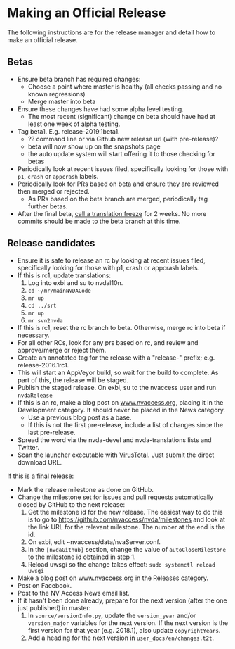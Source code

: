 # Making an Official Release

The following instructions are for the release manager and detail how to make an official release.

## Betas
* Ensure beta branch has required changes:
  - Choose a point where master is healthy (all checks passing and no known regressions)
  - Merge master into beta
* Ensure these changes have had some alpha level testing.
  - The most recent (significant) change on beta should have had at least one week of alpha testing.
* Tag beta1. E.g. release-2019.1beta1.
  - ?? command line or via Github new release url (with pre-release)?
  - beta will now show up on the snapshots page
  - the auto update system will start offering it to those checking for betas
* Periodically look at recent issues filed, specifically looking for those with `p1`, `crash` or `appcrash` labels.
* Periodically look for PRs based on beta and ensure they are reviewed then merged or rejected.
  - As PRs based on the beta branch are merged, periodically tag further betas.
* After the final beta, [call a translation freeze](https://github.com/nvaccess/nvda/wiki/StartingTranslationFreeze) for 2 weeks. No more commits should be made to the beta branch at this time.

## Release candidates
* Ensure it is safe to release an rc by looking at recent issues filed, specifically looking for those with p1, crash or appcrash labels.
* If this is rc1, update translations:
    1. Log into exbi and su to nvdal10n.
    2. `cd ~/mr/mainNVDACode`
    3. `mr up`
    4. `cd ../srt`
    5. `mr up`
    6. `mr svn2nvda`
* If this is rc1, reset the rc branch to beta. Otherwise, merge rc into beta if necessary.
* For all other RCs, look for any prs based on rc, and review and approve/merge or reject them.
* Create an annotated tag for the release with a "release-" prefix; e.g. release-2016.1rc1.
* This will start an AppVeyor build, so wait for the build to complete. As part of this, the release will be staged.
* Publish the staged release. On exbi, su to the nvaccess user and run `nvdaRelease`
* If this is an rc, make a blog post on www.nvaccess.org, placing it in the Development category. It should never be placed in the News category.
    * Use a previous blog post as a base.
    * If this is not the first pre-release, include a list of changes since the last pre-release.
* Spread the word via the nvda-devel and nvda-translations lists and Twitter.
* Scan the launcher executable with [VirusTotal](http://www.virustotal.com/). Just submit the direct download URL.

If this is a final release:
* Mark the release milestone as done on GitHub.
* Change the milestone set for issues and pull requests automatically closed by GitHub to the next release:
    1. Get the milestone id for the new release. The easiest way to do this is to go to https://github.com/nvaccess/nvda/milestones and look at the link URL for the relevant milestone. The number at the end is the id.
    2. On exbi, edit ~nvaccess/data/nvaServer.conf.
    3. In the `[nvdaGithub]` section, change the value of `autoCloseMilestone` to the milestone id obtained in step 1.
    4. Reload uwsgi so the change takes effect: `sudo systemctl reload uwsgi`
* Make a blog post on www.nvaccess.org in the Releases category.
* Post on Facebook.
* Post to the NV Access News email list.
* If it hasn't been done already, prepare for the next version (after the one just published) in master:
    1. In `source/versionInfo.py`, update the `version_year` and/or `version_major` variables for the next version. If the next version is the first version for that year (e.g. 2018.1), also update `copyrightYears`.
    2. Add a heading for the next version in `user_docs/en/changes.t2t`.